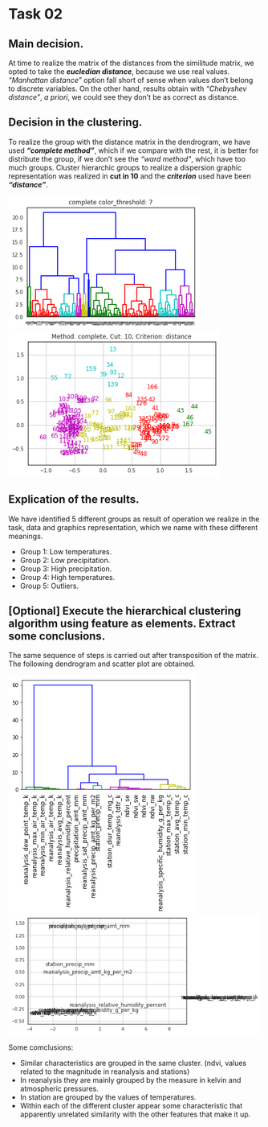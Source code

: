 # Task 02

## Main decision.
At time to realize the matrix of the distances from the similitude matrix, we opted to take the **_eucledian distance_**, because we use real values. _“Manhattan distance”_ option fall short of sense when values don’t belong to discrete variables. On the other hand, results obtain with _“Chebyshev distance”_, _a priori_, we could see they don’t be as correct as distance.

## Decision in the clustering.

To realize the group with the distance matrix in the dendrogram, we have used **_“complete method”_**, which if we compare with the rest, it is better for distribute the group, if we don’t see the _“ward method"_, which have too much groups.
Cluster hierarchic groups to realize a dispersion graphic representation was realized in **cut in 10** and the **_criterion_** used have been **_“distance”_**.

![Dendrogram][1]  ![Plot][2]

[1]: https://github.com/grego1201/MACHINE-LEARNING-TECHNIQUES/blob/master/task_02/images/dendrogram.png?raw=true
[2]: https://github.com/grego1201/MACHINE-LEARNING-TECHNIQUES/blob/master/task_02/images/plot.png?raw=true

## Explication of the results.
We have identified 5 different groups as result of operation we realize in the task, data and graphics representation, which we name with these different meanings.
  * Group 1: Low temperatures.
  * Group 2: Low precipitation.
  * Group 3: High precipitation.
  * Group 4: High temperatures.
  * Group 5: Outliers.

## [Optional] Execute the hierarchical clustering algorithm using feature as elements. Extract some conclusions.
The same sequence of steps is carried out after transposition of the matrix. The following dendrogram and scatter plot are obtained.

![Features dendrogram][3]  ![Feature Plot][4]

[3]: https://github.com/grego1201/MACHINE-LEARNING-TECHNIQUES/blob/master/task_02/images/dendrogram_features.png?raw=true
[4]: https://github.com/grego1201/MACHINE-LEARNING-TECHNIQUES/blob/master/task_02/images/plot_features.png?raw=true

Some comclusions:
 * Similar characteristics are grouped in the same cluster. (ndvi, values related to the magnitude in reanalysis and stations)
 * In reanalysis they are mainly grouped by the measure in kelvin and atmospheric pressures.
 * In station are grouped by the values of temperatures.
 * Within each of the different cluster appear some characteristic that apparently unrelated similarity with the other features that make it up.
